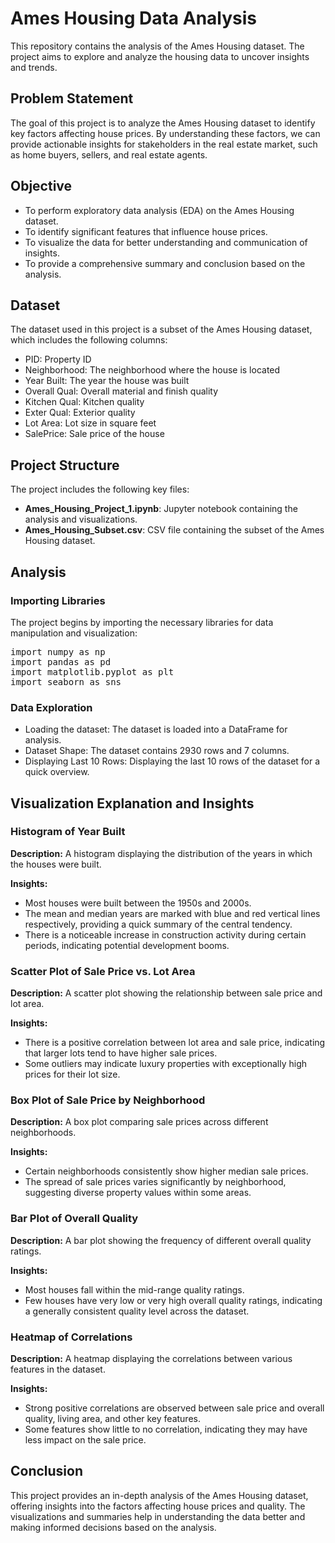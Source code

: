 <body>
    <div class="container">
        <h1>Ames Housing Data Analysis</h1>
        <p>This repository contains the analysis of the Ames Housing dataset. The project aims to explore and analyze the housing data to uncover insights and trends.</p>
        <h2>Problem Statement</h2>
        <p>The goal of this project is to analyze the Ames Housing dataset to identify key factors affecting house prices. By understanding these factors, we can provide actionable insights for stakeholders in the real estate market, such as home buyers, sellers, and real estate agents.</p>
        <h2>Objective</h2>
        <ul>
            <li>To perform exploratory data analysis (EDA) on the Ames Housing dataset.</li>
            <li>To identify significant features that influence house prices.</li>
            <li>To visualize the data for better understanding and communication of insights.</li>
            <li>To provide a comprehensive summary and conclusion based on the analysis.</li>
        </ul>
        <h2>Dataset</h2>
        <p>The dataset used in this project is a subset of the Ames Housing dataset, which includes the following columns:</p>
        <ul>
            <li>PID: Property ID</li>
            <li>Neighborhood: The neighborhood where the house is located</li>
            <li>Year Built: The year the house was built</li>
            <li>Overall Qual: Overall material and finish quality</li>
            <li>Kitchen Qual: Kitchen quality</li>
            <li>Exter Qual: Exterior quality</li>
            <li>Lot Area: Lot size in square feet</li>
            <li>SalePrice: Sale price of the house</li>
        </ul>
        <h2>Project Structure</h2>
        <p>The project includes the following key files:</p>
        <ul>
            <li><strong>Ames_Housing_Project_1.ipynb</strong>: Jupyter notebook containing the analysis and visualizations.</li>
            <li><strong>Ames_Housing_Subset.csv</strong>: CSV file containing the subset of the Ames Housing dataset.</li>
        </ul>
        <h2>Analysis</h2>
        <h3>Importing Libraries</h3>
        <p>The project begins by importing the necessary libraries for data manipulation and visualization:</p>
        <pre>import numpy as np
import pandas as pd
import matplotlib.pyplot as plt
import seaborn as sns</pre>
        <h3>Data Exploration</h3>
        <ul>
            <li>Loading the dataset: The dataset is loaded into a DataFrame for analysis.</li>
            <li>Dataset Shape: The dataset contains 2930 rows and 7 columns.</li>
            <li>Displaying Last 10 Rows: Displaying the last 10 rows of the dataset for a quick overview.</li>
        </ul>
        <h2>Visualization Explanation and Insights</h2>
        <h3>Histogram of Year Built</h3>
        <p><strong>Description:</strong> A histogram displaying the distribution of the years in which the houses were built.</p>
        <p><strong>Insights:</strong></p>
        <ul>
            <li>Most houses were built between the 1950s and 2000s.</li>
            <li>The mean and median years are marked with blue and red vertical lines respectively, providing a quick summary of the central tendency.</li>
            <li>There is a noticeable increase in construction activity during certain periods, indicating potential development booms.</li>
        </ul>
        <h3>Scatter Plot of Sale Price vs. Lot Area</h3>
        <p><strong>Description:</strong> A scatter plot showing the relationship between sale price and lot area.</p>
        <p><strong>Insights:</strong></p>
        <ul>
            <li>There is a positive correlation between lot area and sale price, indicating that larger lots tend to have higher sale prices.</li>
            <li>Some outliers may indicate luxury properties with exceptionally high prices for their lot size.</li>
        </ul>
        <h3>Box Plot of Sale Price by Neighborhood</h3>
        <p><strong>Description:</strong> A box plot comparing sale prices across different neighborhoods.</p>
        <p><strong>Insights:</strong></p>
        <ul>
            <li>Certain neighborhoods consistently show higher median sale prices.</li>
            <li>The spread of sale prices varies significantly by neighborhood, suggesting diverse property values within some areas.</li>
        </ul>
        <h3>Bar Plot of Overall Quality</h3>
        <p><strong>Description:</strong> A bar plot showing the frequency of different overall quality ratings.</p>
        <p><strong>Insights:</strong></p>
        <ul>
            <li>Most houses fall within the mid-range quality ratings.</li>
            <li>Few houses have very low or very high overall quality ratings, indicating a generally consistent quality level across the dataset.</li>
        </ul>
        <h3>Heatmap of Correlations</h3>
        <p><strong>Description:</strong> A heatmap displaying the correlations between various features in the dataset.</p>
        <p><strong>Insights:</strong></p>
        <ul>
            <li>Strong positive correlations are observed between sale price and overall quality, living area, and other key features.</li>
            <li>Some features show little to no correlation, indicating they may have less impact on the sale price.</li>
        </ul>
        <h2>Conclusion</h2>
        <p>This project provides an in-depth analysis of the Ames Housing dataset, offering insights into the factors affecting house prices and quality. The visualizations and summaries help in understanding the data better and making informed decisions based on the analysis.</p>
    </div>
</body>




